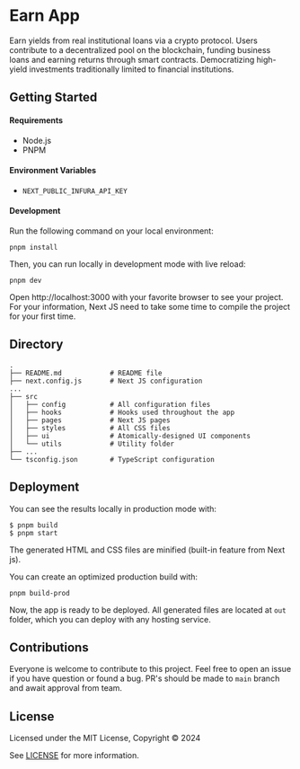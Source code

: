 # Earn App

Earn yields from real institutional loans via a crypto protocol. Users contribute to a decentralized pool on the blockchain, funding business loans and earning returns through smart contracts. Democratizing high-yield investments traditionally limited to financial institutions.

## Getting Started

#### Requirements

- Node.js 
- PNPM

#### Environment Variables

- `NEXT_PUBLIC_INFURA_API_KEY`

#### Development

Run the following command on your local environment:

```
pnpm install
```

Then, you can run locally in development mode with live reload:

```
pnpm dev
```

Open http://localhost:3000 with your favorite browser to see your project. For your information, Next JS need to take some time to compile the project for your first time.

## Directory

```
.
├── README.md            # README file
├── next.config.js       # Next JS configuration
...
├── src
│   ├── config           # All configuration files
│   ├── hooks            # Hooks used throughout the app
│   ├── pages            # Next JS pages
│   ├── styles           # All CSS files
│   ├── ui               # Atomically-designed UI components
│   └── utils            # Utility folder
├── ...
└── tsconfig.json        # TypeScript configuration
```

## Deployment

You can see the results locally in production mode with:

```
$ pnpm build
$ pnpm start
```

The generated HTML and CSS files are minified (built-in feature from Next js).

You can create an optimized production build with:

```
pnpm build-prod
```

Now, the app is ready to be deployed. All generated files are located at `out` folder, which you can deploy with any hosting service.

## Contributions

Everyone is welcome to contribute to this project. Feel free to open an issue if you have question or found a bug. PR's should be made to `main` branch and await approval from team.

## License

Licensed under the MIT License, Copyright © 2024

See [LICENSE](LICENSE) for more information.